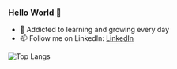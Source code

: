 ### Hello World 👋

- 🌱 Addicted to learning and growing every day
- 📫 Follow me on LinkedIn: [LinkedIn](https://www.linkedin.com/in/syed-asad/)

![Top Langs](https://github-readme-stats.vercel.app/api/top-langs/?username=tasad-7&theme=tokyonight)
